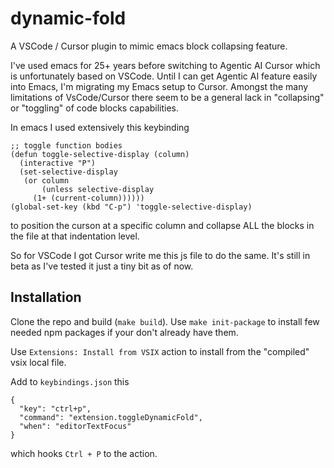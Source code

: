 # dynamic-fold

A VSCode / Cursor plugin to mimic emacs block collapsing feature.

I've used emacs for 25+ years before switching to Agentic AI Cursor which is unfortunately based on VSCode. Until I can get Agentic AI feature easily into Emacs, I'm migrating my Emacs setup to Cursor. Amongst the many limitations of VsCode/Cursor there seem to be a general lack in "collapsing" or "toggling" of code blocks capabilities.

In emacs I used extensively this keybinding

```
;; toggle function bodies
(defun toggle-selective-display (column)
  (interactive "P")
  (set-selective-display
   (or column
       (unless selective-display
	 (1+ (current-column))))))
(global-set-key (kbd "C-p") 'toggle-selective-display)
```

to position the curson at a specific column and collapse ALL the blocks in the file at that indentation level.

So for VSCode I got Cursor write me this js file to do the same. It's still in beta as I've tested it just a tiny bit as of now.

## Installation

Clone the repo and build (`make build`). Use `make init-package` to install few needed npm packages if your don't already have them.

Use `Extensions: Install from VSIX` action to install from the "compiled" vsix local file.

Add to `keybindings.json` this

```
{
  "key": "ctrl+p",
  "command": "extension.toggleDynamicFold",
  "when": "editorTextFocus"
}
```

which hooks `Ctrl + P` to the action.

